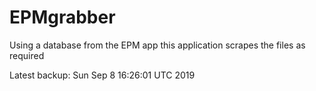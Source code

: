 # EPMgrabber
Using a database from the EPM app this application scrapes the files as required


Latest backup: Sun Sep 8 16:26:01 UTC 2019
